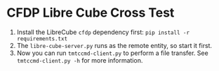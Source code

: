 CFDP Libre Cube Cross Test
=========

1. Install the LibreCube `cfdp` dependency first:  `pip install -r requirements.txt`
2. The `libre-cube-server.py` runs as the remote entity, so start it first.
3. Now you can run `tmtccmd-client.py` to perform a file transfer. See `tmtccmd-client.py -h` for
   more information.
